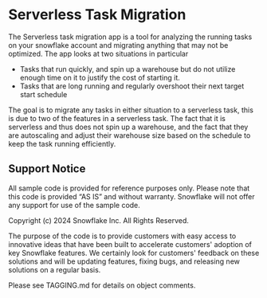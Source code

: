 # Serverless Task Migration

The Serverless task migration app is a tool for analyzing the running tasks on your snowflake account and migrating anything that may not be optimized.
The app looks at two situations in particular

- Tasks that run quickly, and spin up a warehouse but do not utilize enough time on it to justify the cost of starting it.
- Tasks that are long running and regularly overshoot their next target start schedule

The goal is to migrate any tasks in either situation to a serverless task, this is due to two of the features in a serverless task. The fact that it is serverless and thus does not spin up a warehouse, and the fact that they are autoscaling and adjust their warehouse size based on the schedule to keep the task running efficiently.

## Support Notice
All sample code is provided for reference purposes only. Please note that this code is provided “AS IS” and without warranty.  Snowflake will not offer any support for use of the sample code.

Copyright (c) 2024 Snowflake Inc. All Rights Reserved.

The purpose of the code is to provide customers with easy access to innovative ideas that have been built to accelerate customers' adoption of key Snowflake features.  We certainly look for customers' feedback on these solutions and will be updating features, fixing bugs, and releasing new solutions on a regular basis.

Please see TAGGING.md for details on object comments.
